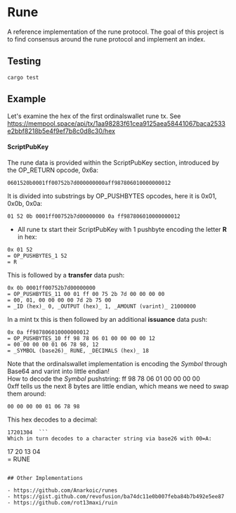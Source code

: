 # Rune

A reference implementation of the rune protocol. The goal of this project is to find consensus around the rune protocol and implement an index. 

## Testing

```
cargo test
```

## Example 

Let's examine the hex of the first ordinalswallet rune tx. See https://mempool.space/api/tx/1aa98283f61cea9125aea58441067baca2533e2bbf8218b5e4f9ef7b8c0d8c30/hex  

#### ScriptPubKey
The rune data is provided within the ScriptPubKey section, introduced by the OP_RETURN opcode, 0x6a:  
```
0601520b0001ff00752b7d000000000aff987806010000000012
```
It is divided into substrings by OP_PUSHBYTES opcodes, here it is 0x01, 0x0b, 0x0a:  
```
01 52 0b 0001ff00752b7d00000000 0a ff987806010000000012
```
- All rune tx start their ScriptPubKey with 1 pushbyte encoding the letter **R** in hex:  
```
0x 01 52  
= OP_PUSHBYTES_1 52  
= R  
```
This is followed by a **transfer** data push:  
```
0x 0b 0001ff00752b7d00000000  
= OP_PUSHBYTES_11 00 01 ff 00 75 2b 7d 00 00 00 00  
= 00, 01, 00 00 00 00 7d 2b 75 00  
= _ID (hex)_ 0, _OUTPUT (hex)_ 1, _AMOUNT (varint)_ 21000000  
```
In a mint tx this is then followed by an additional **issuance** data push:  
```
0x 0a ff987806010000000012  
= OP_PUSHBYTES_10 ff 98 78 06 01 00 00 00 00 12  
= 00 00 00 00 01 06 78 98, 12  
= _SYMBOL (base26)_ RUNE, _DECIMALS (hex)_ 18  
```
Note that the ordinalswallet implementation is encoding the _Symbol_ through Base64 and varint into little endian!  
How to decode the _Symbol_ pushstring: ff 98 78 06 01 00 00 00 00  
0xff tells us the next 8 bytes are little endian, which means we need to swap them around:  
```
00 00 00 00 01 06 78 98  
```
This hex decodes to a decimal:  
```
17201304  ```
Which in turn decodes to a character string via base26 with 00=A:  
```
17 20 13 04  
= RUNE   
```

## Other Implementations

- https://github.com/Anarkoic/runes
- https://gist.github.com/revofusion/ba74dc11e0b007feba84b7b492e5ee87
- https://github.com/rot13maxi/ruin
